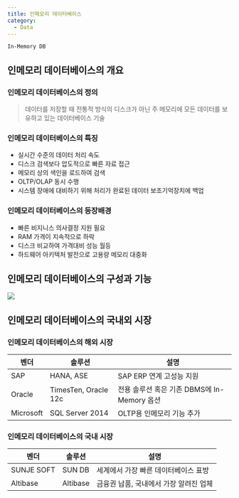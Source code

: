```yaml
---
title: 인메모리 데이터베이스
category:
  - Data
---
```


`In-Memory DB`

## 인메모리 데이터베이스의 개요
### 인메모리 데이터베이스의 정의
> 데이터를 저장할 때 전통적 방식의 디스크가 아닌 주 메모리에 모든 데이터를 보유하고 있는 데이터베이스 기술

### 인메모리 데이터베이스의 특징
* 실시간 수준의 데이터 처리 속도
* 디스크 검색보다 압도적으로 빠른 자료 접근
* 메모리 상의 색인을 로드하여 검색
* OLTP/OLAP 동시 수행
* 시스템 장애에 대비하기 위해 처리가 완료된 데이터 보조기억장치에 백업

### 인메모리 데이터베이스의 등장배경
* 빠른 비지니스 의사결정 지원 필요
* RAM 가격이 지속적으로 하락
* 디스크 비교하여 가격대비 성능 월등
* 하드웨어 아키텍처 발전으로 고용량 메모리 대중화

## 인메모리 데이터베이스의 구성과 기능
![](http://cfile26.uf.tistory.com/image/181055504F2DE9C31F9777)

## 인메모리 데이터베이스의 국내외 시장
### 인메모리 데이터베이스의 해외 시장

|벤더|솔루션|설명|
|---|----|---|
|SAP|HANA, ASE|SAP ERP 연계 고성능 지원|
|Oracle|TimesTen, Oracle 12c|전용 솔루션 혹은 기존 DBMS에 In-Memory 옵션|
|Microsoft|SQL Server 2014|OLTP용 인메모리 기능 추가|

### 인메모리 데이터베이스의 국내 시장 

|벤더|솔루션|설명|
|---|----|---|
|SUNJE SOFT|SUN DB|세계에서 가장 빠른 데이터베이스 표방|
|Altibase|Altibase|금융권 납품, 국내에서 가장 알려진 업체|
